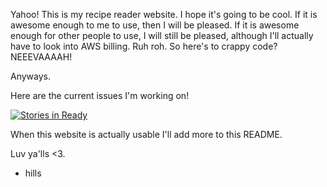 Yahoo!
This is my recipe reader website. I hope it's going to be cool. If it is awesome enough to me to use, then I will be pleased. If it is awesome enough for other people to use, I will still be pleased, although I'll actually have to look into AWS billing. Ruh roh. So here's to crappy code? NEEEVAAAAH!

Anyways.

Here are the current issues I'm working on!

[![Stories in Ready](https://badge.waffle.io/hillarysanders/recipereader.png?label=ready&title=Ready)](http://waffle.io/hillarysanders/recipereader)


When this website is actually usable I'll add more to this README. 

Luv ya'lls <3.

- hills